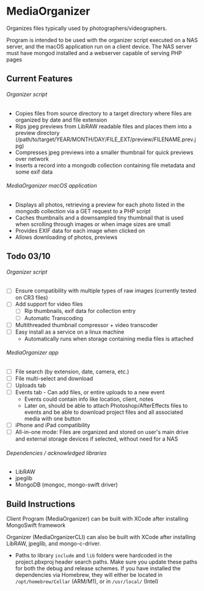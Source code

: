 # MediaOrganizer
 Organizes files typically used by photographers/videographers.
 
 Program is intended to be used with the organizer script executed on a NAS server, and the macOS application run on a client device. The NAS server must have mongod installed and a webserver capable of serving PHP pages
## Current Features
 ###### Organizer script
  * Copies files from source directory to a target directory where files are organized by date and file extension
  * Rips jpeg previews from LibRAW readable files and places them into a preview directory (/path/to/target/YEAR/MONTH/DAY/FILE_EXT/preview/FILENAME.prev.jpg)
  * Compresses jpeg previews into a smaller thumbnail for quick previews over network
  * Inserts a record into a mongodb collection containing file metadata and some exif data
 ###### MediaOrganizer macOS application
  * Displays all photos, retrieving a preview for each photo listed in the mongodb collection via a GET request to a PHP script
  * Caches thumbnails and a downsampled tiny thumbnail that is used when scrolling through images or when image sizes are small
  * Provides EXIF data for each image when clicked on
  * Allows downloading of photos, previews

## Todo 03/10
 ###### Organizer script
  - [ ] Ensure compatibility with multiple types of raw images (currently tested on CR3 files)
  - [ ] Add support for video files
    - [ ] Rip thumbnails, exif data for collection entry
    - [ ] Automatic Transcoding
  - [ ] Multithreaded thumbnail compressor + video transcoder
  - [ ] Easy install as a service on a linux machine
    * Automatically runs when storage containing media files is attached
    
 ###### MediaOrganizer app
  - [ ] File search (by extension, date, camera, etc.)
  - [ ] File multi-select and download
  - [ ] Uploads tab
  - [ ] Events tab - Can add files, or entire uploads to a new event
    * Events could contain info like location, client, notes
    * Later on, should be able to attach Photoshop/AfterEffects files to events and be able to download project files and all associated media with one button
  - [ ] iPhone and iPad compatibility
  - [ ] All-in-one mode: Files are organized and stored on user's main drive and external storage devices if selected, without need for a NAS
  
  ###### Dependencies / acknowledged libraries
  * LibRAW
  * jpeglib
  * MongoDB (mongoc, mongo-swift driver)
  
## Build Instructions
 Client Program (MediaOrganizer) can be built with XCode after installing MongoSwift framework
 
 Organizer (MediaOrganizerCLI) can also be built with XCode after installing LibRAW, jpeglib, and mongo-c-driver.
  * Paths to library `include` and `lib` folders were hardcoded in the project.pbxproj header search paths. Make sure you update these paths for both the debug and release schemes. If you have installed the dependencies via Homebrew, they will either be located in `/opt/homebrew/Cellar` (ARM/M1), or in `/usr/local/` (Intel)
